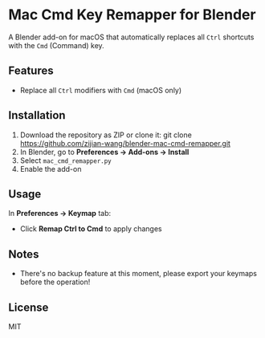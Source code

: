 # Mac Cmd Key Remapper for Blender

A Blender add-on for macOS that automatically replaces all `Ctrl` shortcuts with the `Cmd` (Command) key.

## Features

- Replace all `Ctrl` modifiers with `Cmd` (macOS only)

## Installation

1. Download the repository as ZIP or clone it:
   git clone https://github.com/zijian-wang/blender-mac-cmd-remapper.git
2. In Blender, go to **Preferences → Add-ons → Install**
3. Select `mac_cmd_remapper.py`
4. Enable the add-on

## Usage

In **Preferences → Keymap** tab:

- Click **Remap Ctrl to Cmd** to apply changes

## Notes

- There's no backup feature at this moment, please export your keymaps before the operation!

## License

MIT

